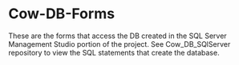 # Cow-DB-Forms
These are the forms that access the DB created in the SQL Server Management Studio portion of the project. 
See Cow_DB_SQlServer repository to view the SQL statements that create the database.
